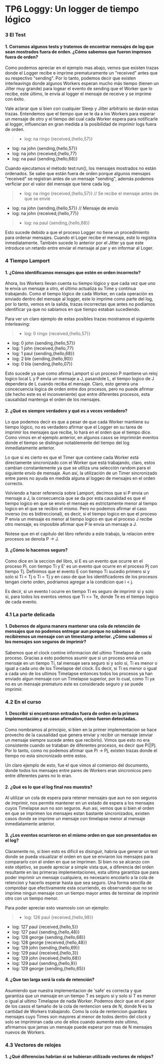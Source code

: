 # TP6 Loggy: Un logger de tiempo lógico

### 3 El Test

#### 1. Corramos algunos tests y tratemos de encontrar mensajes de log que sean mostrados fuera de orden. ¿Cómo sabemos que fueron impresos fuera de orden?

Como podemos apreciar en el ejemplo mas abajo, vemos que existen trazas donde el Logger recibe e imprime prematuramente un "received" antes que su respectivo "sending". Por lo tanto, podemos decir que existen interleavings donde algunos Workers esperan mucho más tiempo (tienen un Jilter muy grande) para logear el evento de sending que el Worker que lo recibe, este último, le envía al logger el mensaje de receive y se imprime con éxito.

Vale aclarar que si bien con cualquier Sleep y Jilter arbitrario se darán estas trazas. Entendemos que el tiempo que se le da a los Workers para esperar un mensaje de otro y el tiempo del cual cada Worker espera para notificarle al logger, influencian en gran medida a la posibilidad de imprimir logs fuera de orden.

> - log: na ringo {received,{hello,57}}
- log: na john {sending,{hello,57}}
- log: na john {received,{hello,77}
- log: na paul {sending,{hello,68}}

Cuando ejecutamos el método test:run(), los mensajes mostrados no están ordenados. Se sabe que están fuera de orden porque algunos mensajes "received" se registran antes de un mensaje "sending", además podemos verficiar por el valor del mensaje que tiene cada log.

> - log: na ringo {received,{hello,57}}		// Se recibe el mensaje antes de que se envíe
- log: na john {sending,{hello,57}}			// Mensaje de envío
- log: na john {received,{hello,77}}
> - log: na paul {sending,{hello,68}}

Esto sucede debido a que el proceso Logger no tiene un procedimiento para ordenar mensajes. Cuando el Loger recibe el mensaje, este lo registra inmediatamente.
También sucede lo anterior por el Jitter ya que este introduce un retardo entre envíar el mensaje al par y en informar al Loger.


### 4 Tiempo Lamport

#### 1. ¿Cómo identificamos mensajes que estén en orden incorrecto?
Ahora, los Workers llevan cuenta su tiempo lógico y que cada vez que uno le envía un mensaje a otro, el último actualiza su Time y continua trabajando. Como el tiempo lógico de cada Worker, en cada operación es enviado dentro del mensaje al logger, este lo imprime como parte del log, por lo tanto, vemos en la salida, trazas incorrectas que antes no podíamos identificar ya que no sabíamos en que tiempo estaban sucediendo.

Para ver un claro ejemplo de estas posibles trazas mostramos el siguiente interleaving:

> - log: 0 ringo {received,{hello,57}}
- log: 0 john {sending,{hello,57}}
- log: 1 john {received,{hello,77}
- log: 1 paul {sending,{hello,68}}
- log: 2 ble {sending,{hello,90}}
- log: 0 bla {sending,{hello,07}}

Esto sucede ya que como afirma Lamport si un proceso P mantiene un reloj logico local L y P envia un mensaje  a J, pasandole L, el tiempo logico de J dependera de L cuando reciba el mensaje. Claro, esto genera una concecuencia logica de orden entre dos procesos, pero no puede afirmar (de hecho este es el inconveniente) que entre diferentes procesos, esta causalidad mantenga el orden de los mensajes.


#### 2. ¿Qué es siempre verdadero y qué es a veces verdadero?
Lo que podemos decir es que a pesar de que cada Worker mantiene su tiempo lógico, no es verdadero afirmar que el Logger en su tarea de imprimir los mensajes que recibe, lo hará en el orden que el tiempo dice. Como vimos en el ejemplo anterior, en algunos casos se imprimirán eventos donde el tiempo se distingue notablemente del tiempo del log inmediatamente anterior.

Lo que si es cierto es que el Timer que contiene cada Worker está directamente sincronizado con el Worker que está trabajando, claro, estos cambian constantemente ya que se utiliza una selección random para el siguiente envío de mensaje. Aun así, la utilización de un Timer sincronizado entre pares no ayuda en medida alguna al loggeo de mensajes en el orden correcto.

Volviendo a hacer referencia sobre Lamport, decimos que si P envia un mensaje a J, la consecuencia que se da por esta causalidad es que el tiempo logico en que se envio el mensaje es estrictamente menor al tiempo logico en el que se recibio el mismo. Pero no podemos afirmar el caso inverso (no es bidireccional), es decir, si el tiempo logico en que el proceso P envia un mensaje es menor al tiempo logico en que el proceso J recibe otro mensaje, es imposible afirmar que P le envia un mensaje a J.

Notese que en el capitulo del libro referido a este trabajo, la relacion entre procesos se denota P -> J.


#### 3. ¿Cómo lo hacemos seguro?
Como dice en la seccion del libro, si E es un evento que ocurre en el proceso Pi, con tiempo Ti y E' es un evento que ocurre en el proceso Pj con tiempo Tj. Definimos que el evento E con tiempo Ti sucedio primero si y solo si Ti < Tj o Ti = Tj y en caso de que los identificadores de los procesos tengan cierto orden, podriamos agregar a la condicion que i < j.

Es decir, si un evento I ocurre en tiempo Ti es seguro de imprimir si y solo si, para todos los eventos vemos que Ti <= Te, donde Te es el tiempo logico de cada evento.


### 4.1 La parte delicada

#### 1. Debemos de alguna manera mantener una cola de retención de mensajes que no podemos entregar aun porque no sabemos si recibiremos un mensaje con un timestamp anterior. ¿Cómo sabemos si los mensajes son seguros de imprimir?

Sabemos que el clock contine informacion del ultimo Timelapse de cada proceso. Gracias a esto podemos asumir que si un proceso envia un mensaje en un tiempo Ti, tal mensaje sera seguro si y solo si, Ti es menor o igual a cada uno de los Timelapse del clock. Es decir, si Ti es menor o igual a cada uno de los ultimos Timelapse entonces todos los procesos ya han enviado algun mensaje con un Timelapse superior, por lo cual, como Ti ya no es un mensaje prematuro este es considerado seguro y se puede imprimir.


### 4.2 En el curso

#### 1. Describir si encontraron entradas fuera de orden en la primera implementación y en caso afirmativo, cómo fueron detectadas.
Como nombramos al principio, si bien en la primer implementacion se hace provecho de la causalidad que genera enviar y recibir un mensaje (enviar un mensaje siempre sucede antes que recibirlo).
Vimos que esto no era consistente cuando se trataban de diferentes procesos, es decir que Pi||Pj. Por lo tanto, como no podemos afirmar que Pi -> Pj, existen trazas donde el tiempo no esta sincronizado entre estos.

Un claro ejemplo de esto, fue el que vimos al comienzo del documento, donde todos los mensajes entre pares de Workers eran sincronicos pero entre diferentes pares no lo eran.


#### 2. ¿Qué es lo que el log final nos muestra?
Al utilizar un cola de espera para retener mensajes que aun no son seguros de imprimir, nos permite mantener en un estado de espera a los mensajes cuyos Timelapse aun no son seguros. Aun asi, vemos que si bien el orden en que se imprimen los mensajes estan bastante sincronizados, existen casos donde se imprime un mensaje con timelapse menor al mensaje inmediatamente anterior.


#### 3. ¿Los eventos ocurrieron en el mismo orden en que son presentados en el log?
Claramente no, si bien esto es dificil es disinguir, habria que generar un test donde se pueda visualizar el orden en que se enviaron los mensajes para compararlo con el orden en que se imprimen. Si bien no se alcanzo con este objetivo, se puede apreciar a simple vista que, a diferencia del orden resultante en las primeras implementaciones, esta ultima garantiza que para poder imprimir un mensaje cualquiera, es necesario encolarlo a la cola de retencion y hacerlo esperar hasta que sea seguro.
Una forma sencilla de comprobar que efectivamente esta ocurriendo, es observando que no se imprime ningun mensaje con un tiempo mayor antes de terminar de imprimir otro con un tiempo menor.

Para poder apreciar esto veamoslo con un ejemplo:

>- log: 126 paul {received,{hello,98}}
- log: 127 paul {received,{hello,5}}
- log: 127 paul {sending,{hello,48}}
- log: 128 george {sending,{hello,68}}
- log: 128 george {received,{hello,48}}
- log: 129 john {sending,{hello,69}}
- log: 129 paul {received,{hello,3}}
- log: 129 john {received,{hello,68}}
- log: 129 paul {sending,{hello,9}}
- log: 129 george {sending,{hello,65}}



#### 4. ¿Que tan larga será la cola de retención?
Asumiendo que nuestra implementacion de 'safe' es correcta y que garantiza que un mensaje en un tiempo T es seguro si y solo si T es menor o igual al ultimo Timelapse de nada Worker.
Podemos decir que en el peor de los casos el tamaño de la cola de rentencion sera de N, donde N es la cantidad de Workers trabajando. Como la cola de rentencion guardara mensajes cuyo Times son mayores al menor de todos dentro del clock y solo se imprimiran cada uno de ellos cuando aumente este ultimo, afirmamos que jamas un mensaje puede esperar por mas de N mensajes nuevos de Workers.


### 4.3 Vectores de relojes

#### 1. ¿Qué diferencias habrían si se hubieran utilizado vectores de relojes?
